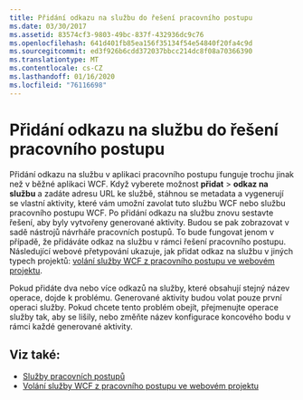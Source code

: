 ```yaml
---
title: Přidání odkazu na službu do řešení pracovního postupu
ms.date: 03/30/2017
ms.assetid: 83574cf3-9803-49bc-837f-432936dc9c76
ms.openlocfilehash: 641d401fb85ea156f35134f54e54840f20fa4c9d
ms.sourcegitcommit: ed3f926b6cdd372037bbcc214dc8f08a70366390
ms.translationtype: MT
ms.contentlocale: cs-CZ
ms.lasthandoff: 01/16/2020
ms.locfileid: "76116698"
---
```

# <a name="add-a-service-reference-in-a-workflow-solution"></a>Přidání odkazu na službu do řešení pracovního postupu

Přidání odkazu na službu v aplikaci pracovního postupu funguje trochu jinak než v běžné aplikaci WCF. Když vyberete možnost **přidat** > **odkaz na službu** a zadáte adresu URL ke službě, stáhnou se metadata a vygenerují se vlastní aktivity, které vám umožní zavolat tuto službu WCF nebo službu pracovního postupu WCF. Po přidání odkazu na službu znovu sestavte řešení, aby byly vytvořeny generované aktivity. Budou se pak zobrazovat v sadě nástrojů návrháře pracovních postupů. To bude fungovat jenom v případě, že přidáváte odkaz na službu v rámci řešení pracovního postupu. Následující webové přetypování ukazuje, jak přidat odkaz na službu v jiných typech projektů: [volání služby WCF z pracovního postupu ve webovém projektu](https://docs.microsoft.com/archive/blogs/endpoint/how-to-consume-a-wcf-service-from-a-wf4-workflow).

Pokud přidáte dva nebo více odkazů na služby, které obsahují stejný název operace, dojde k problému. Generované aktivity budou volat pouze první operaci služby. Pokud chcete tento problém obejít, přejmenujte operace služby tak, aby se lišily, nebo změňte název konfigurace koncového bodu v rámci každé generované aktivity.

## <a name="see-also"></a>Viz také:

- [Služby pracovních postupů](../../../../docs/framework/wcf/feature-details/workflow-services.md)
- [Volání služby WCF z pracovního postupu ve webovém projektu](https://docs.microsoft.com/archive/blogs/endpoint/how-to-consume-a-wcf-service-from-a-wf4-workflow)
